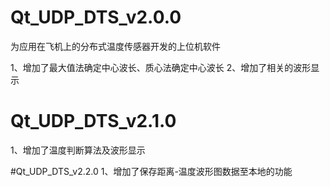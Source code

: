 # Qt_UDP_DTS_v2.0.0
为应用在飞机上的分布式温度传感器开发的上位机软件

1、增加了最大值法确定中心波长、质心法确定中心波长
2、增加了相关的波形显示

# Qt_UDP_DTS_v2.1.0
1、增加了温度判断算法及波形显示

#Qt_UDP_DTS_v2.2.0
1、增加了保存距离-温度波形图数据至本地的功能
